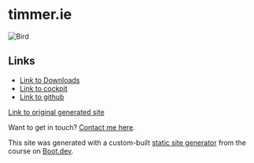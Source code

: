 # timmer.ie

![Bird](/images/bird.jpg)

## Links

- [Link to Downloads](https://mc.app.timmer.ie:8999)
- [Link to cockpit](https://mc.app.timmer.ie:9090)
- [Link to github](https://github.com/Tim-Mer)

[Link to original generated site](/blog)

Want to get in touch? [Contact me here](/contact).

This site was generated with a custom-built [static site generator](https://www.boot.dev/courses/build-static-site-generator-python) from the course on [Boot.dev](https://www.boot.dev).